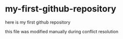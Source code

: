 # my-first-github-repository
here is my first github repository

this file was modified manually during conflict resolution